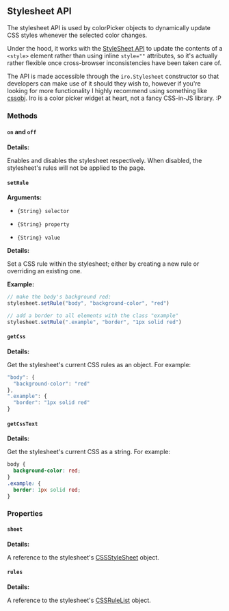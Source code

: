 ## Stylesheet API

The stylesheet API is used by colorPicker objects to dynamically update CSS styles whenever the selected color changes.

Under the hood, it works with the [StyleSheet API](https://developer.mozilla.org/en-US/docs/Web/API/Stylesheet) to update the contents of a `<style>` element rather than using inline `style=""` attributes, so it's actually rather flexible once cross-browser inconsistencies have been taken care of.

The API is made accessible through the `iro.Stylesheet` constructor so that developers can make use of it should they wish to, however if you're looking for more functionality I highly recommend using something like [cssobj](https://github.com/cssobj/cssobj). Iro is a color picker widget at heart, not a fancy CSS-in-JS library. :P

### Methods

#### `on` and `off`

**Details:**

Enables and disables the stylesheet respectively. When disabled, the stylesheet's rules will not be applied to the page.

#### `setRule`

**Arguments:**

* `{String} selector`

* `{String} property`

* `{String} value`

**Details:**

Set a CSS rule within the stylesheet; either by creating a new rule or overriding an existing one.

**Example:**

```js
// make the body's background red:
stylesheet.setRule("body", "background-color", "red")

// add a border to all elements with the class "example"
stylesheet.setRule(".example", "border", "1px solid red")
```

#### `getCss`

**Details:**

Get the stylesheet's current CSS rules as an object. For example:

```js
"body": {
  "background-color": "red"
},
".example": {
  "border": "1px solid red"
}
```

#### `getCssText`

**Details:**

Get the stylesheet's current CSS as a string. For example:

```css
body {
  background-color: red;
}
.example: {
  border: 1px solid red;
}
```

### Properties

#### `sheet`

**Details:**

A reference to the stylesheet's [CSSStyleSheet](https://developer.mozilla.org/en-US/docs/Web/API/CSSStyleSheet) object.

#### `rules`

**Details:**

A reference to the stylesheet's [CSSRuleList](https://developer.mozilla.org/en-US/docs/Web/API/CSSRuleList) object.
